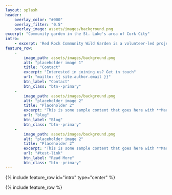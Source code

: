```yaml
---
layout: splash
header:
    overlay_color: "#000"
    overlay_filter: "0.5"
    overlay_image: assets/images/background.png
excerpt: "Community garden in the St. Luke's area of Cork City"
intro:
    - excerpt: 'Red Rock Community Wild Garden is a volunteer-led project founded in 2021 with the aim of creating a beautiful space for our local community to grow together'
feature_row:
    -
        image_path: assets/images/background.png
        alt: "placeholder image 1"
        title: "Contact"
        excerpt: "Interested in joining us? Get in touch"
        url: "mailto: {{ site.author.email }}"
        btn_label: "Contact"
        btn_class: "btn--primary"
    -
        image_path: assets/images/background.png
        alt: "placeholder image 2"
        title: "Placeholder 2"
        excerpt: "This is some sample content that goes here with **Markdown** formatting."
        url: "blog"
        btn_label: "Blog"
        btn_class: "btn--primary"
    -
        image_path: assets/images/background.png
        alt: "placeholder image 2"
        title: "Placeholder 2"
        excerpt: "This is some sample content that goes here with **Markdown** formatting."
        url: "#test-link"
        btn_label: "Read More"
        btn_class: "btn--primary"
---
```


{% include feature_row id="intro" type="center" %}

{% include feature_row %}